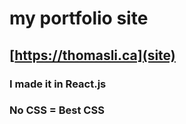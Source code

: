 # my portfolio site

## [https://thomasli.ca](site)

### I made it in React.js
### No CSS = Best CSS
